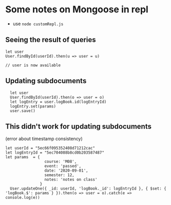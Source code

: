 # Some notes on Mongoose in repl

- use `node customRepl.js`

## Seeing the result of queries

    let user
    User.findById(userId).then(u => user = u)
    
    // user is now available
    
## Updating subdocuments

      let user 
      User.findById(userId).then(o => user = o)
      let logEntry = user.logBook.id(logEntryId)
      logEntry.set(params)
      user.save()
    
## This didn't work for updating subdocuments
(error about timestamp consistency)

    let userId = "5ec66f095352408d71212cac"
    let logEntryId = "5ec704088b8cd0b203587487"
    let params  = {
                     course: 'M08',
                     event: 'passed',
                     date: '2020-09-01',
                     semester: 12,
                     notes: 'notes on class'
                   }
      User.updateOne({ _id: userId, 'logBook._id': logEntryId }, { $set: { 'logBook.$': params } }).then(o => user = o).catch(e => console.log(e))
     
